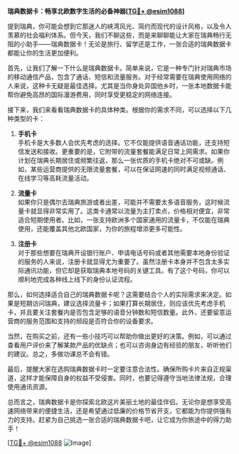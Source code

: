 **瑞典数据卡：畅享北欧数字生活的必备神器[[TG💪+ @esim1088](https://t.me/s/esim1088)]**

提到瑞典，你可能会想到它那迷人的峡湾风光、简约而现代的设计风格，以及令人羡慕的社会福利体系。但今天，我们不聊这些，而是来聊聊能让大家在瑞典畅行无阻的小助手——瑞典数据卡！无论是旅行、留学还是工作，一张合适的瑞典数据卡都能让你的生活更加便利。

首先，让我们了解一下什么是瑞典数据卡。简单来说，它是一种专门针对瑞典市场的移动通信产品，包含了通话、短信和流量服务。对于经常需要在瑞典使用网络的人来说，这种卡无疑是最佳选择。尤其是当你身处异国他乡时，一张本地数据卡能帮你避免高昂的国际漫游费用，同时享受更稳定的网络连接。

接下来，我们来看看瑞典数据卡的具体种类。根据你的需求不同，可以选择以下几种类型的卡：

1. **手机卡**  
   手机卡是大多数人会优先考虑的选择。它不仅能提供语音通话功能，还支持短信发送和接收。更重要的是，它附带的流量套餐能满足日常上网需求。如果你计划在瑞典长期居住或频繁往返，那么一张优质的手机卡绝对不可或缺。例如，某些运营商提供的无限流量套餐，可以在保证网速的同时满足视频通话、在线学习等高耗流量活动。

2. **流量卡**  
   如果你只是偶尔去瑞典旅游或者出差，可能并不需要太多语音服务，这时候流量卡就显得非常实用了。这类卡通常以流量为主打卖点，价格相对便宜，非常适合短期使用者。比如，一张支持欧洲多个国家通用的流量卡，不仅能在瑞典使用，还能覆盖其他北欧国家，为你的旅程增添更多可能性。

3. **注册卡**  
   对于那些想要在瑞典开设银行账户、申请电话号码或者其他需要本地身份验证的服务的人来说，注册卡就显得尤为重要了。虽然注册卡本身并不包含太多实际通讯功能，但它却是获取瑞典本地号码的关键工具。有了这个号码，你可以顺利地完成各种线上线下的身份认证流程。

那么，如何选择适合自己的瑞典数据卡呢？这需要结合个人的实际需求来决定。如果是短期访问瑞典，建议选择流量卡；如果打算长期居住，则应该优先考虑手机卡，并且要关注套餐内是否包含足够的语音分钟数和短信数量。此外，还要留意运营商的服务范围和支持的频段是否符合你的设备要求。

当然，在购买之前，还有一些小技巧可以帮助你做出更好的决策。例如，可以通过查看用户评价来了解某款产品的优缺点；也可以咨询身边有经验的朋友，听听他们的建议。总之，多做功课总不会有错。

最后，提醒大家在选购瑞典数据卡时一定要注意合法性。确保所购卡片来自正规渠道，这样才能保障自身的权益不受侵害。同时，也要记得遵守当地法律法规，合理使用通讯资源。

总而言之，瑞典数据卡是你探索北欧这片美丽土地的最佳伴侣。无论你是想享受高速网络带来的便捷生活，还是希望通过低廉的价格节省开支，它都能为你提供强有力的支持。赶紧为自己挑选一张合适的瑞典数据卡吧，让它成为你旅途中的得力助手！

[[TG💪+ @esim1088](https://t.me/s/esim1088) ![Image](https://i.postimg.cc/4NQfJmqS/Snipaste-2025-05-13-00-14-12.png)]